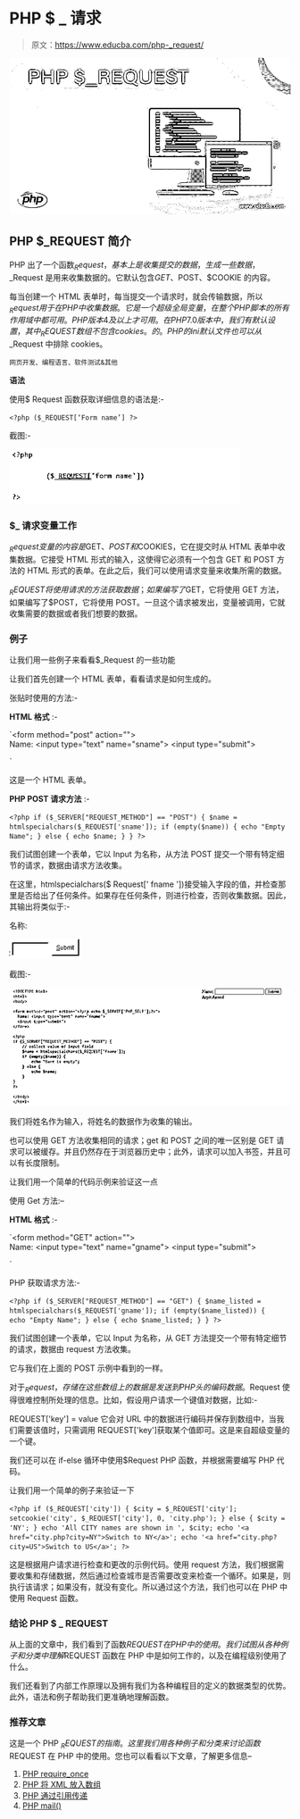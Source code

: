 # PHP $ _ 请求

> 原文：<https://www.educba.com/php-_request/>

![PHP $_REQUEST](img/bc19800c98a14febd7c67a871228974b.png)



## PHP $_REQUEST 简介

PHP 出了一个函数$_Request，基本上是收集提交的数据，生成一些数据，$_Request 是用来收集数据的。它默认包含$GET、$POST、$COOKIE 的内容。

每当创建一个 HTML 表单时，每当提交一个请求时，就会传输数据，所以$_Request 用于在 PHP 中收集数据。它是一个超级全局变量，在整个 PHP 脚本的所有作用域中都可用。PHP 版本 4 及以上才可用。在 PHP 7.0 版本中，我们有默认设置，其中 _REQUEST 数组不包含 cookies。的。PHP 的 ini 默认文件也可以从$_Request 中排除 cookies。

<small>网页开发、编程语言、软件测试&其他</small>

**语法**

使用$ Request 函数获取详细信息的语法是:-

`<?php
($_REQUEST[‘Form name’] ?>`

截图:-

![PHP $_REQUEST output 1](img/052a3479c7d766df38c7678e22b48f94.png)



### $_ 请求变量工作

$_Request 变量的内容是$GET、$POST 和$COOKIES，它在提交时从 HTML 表单中收集数据。它接受 HTML 形式的输入，这使得它必须有一个包含 GET 和 POST 方法的 HTML 形式的表单。在此之后，我们可以使用请求变量来收集所需的数据。

$_REQUEST 将使用请求的方法获取数据；如果编写了$GET，它将使用 GET 方法，如果编写了$POST，它将使用 POST。一旦这个请求被发出，变量被调用，它就收集需要的数据或者我们想要的数据。

### 例子

让我们用一些例子来看看$_Request 的一些功能

让我们首先创建一个 HTML 表单，看看请求是如何生成的。

张贴时使用的方法:-

**HTML 格式** :-

`<form method="post" action="<?php echo $_SERVER['PHP_SELF'];?>">
Name: <input type="text" name="sname">
<input type="submit">
</form>`

这是一个 HTML 表单。

**PHP POST 请求方法** :-

`<?php
if ($_SERVER["REQUEST_METHOD"] == "POST") {
$name = htmlspecialchars($_REQUEST['sname']);
if (empty($name)) {
echo "Empty Name";
} else {
echo $name;
}
}
?>`

我们试图创建一个表单，它以 Input 为名称，从方法 POST 提交一个带有特定细节的请求，数据由请求方法收集。

在这里，htmlspecialchars($ Request[' fname '])接受输入字段的值，并检查那里是否给出了任何条件。如果存在任何条件，则进行检查，否则收集数据。因此，其输出将类似于:-

名称:

![PHP $_REQUEST name](img/9d005790ed127d72ff9378c69fcf144c.png)



截图:-

![output 2](img/e02040f3a0c59fbaf629435654beae1c.png)



我们将姓名作为输入，将姓名的数据作为收集的输出。

也可以使用 GET 方法收集相同的请求；get 和 POST 之间的唯一区别是 GET 请求可以被缓存。并且仍然存在于浏览器历史中；此外，请求可以加入书签，并且可以有长度限制。

让我们用一个简单的代码示例来验证这一点

使用 Get 方法:–

**HTML 格式** :-

`<form method="GET" action="<?php echo “Hello Get”;?>">
Name: <input type="text" name="gname">
<input type="submit">
</form>`

PHP 获取请求方法:-

`<?php
if ($_SERVER["REQUEST_METHOD"] == "GET") {
$name_listed = htmlspecialchars($_REQUEST['gname']);
if (empty($name_listed)) {
echo "Empty Name";
} else {
echo $name_listed;
}
}
?>`

我们试图创建一个表单，它以 Input 为名称，从 GET 方法提交一个带有特定细节的请求，数据由 request 方法收集。

它与我们在上面的 POST 示例中看到的一样。

对于$_Request，存储在这些数组上的数据是发送到 PHP 头的编码数据。$Request 使得很难控制所处理的信息。比如，假设用户请求一个键值对数据，比如:-

REQUEST['key'] = value 它会对 URL 中的数据进行编码并保存到数组中，当我们需要该值时，只需调用 REQUEST['key']获取某个值即可。这是来自超级变量的一个键。

我们还可以在 if-else 循环中使用$Request PHP 函数，并根据需要编写 PHP 代码。

让我们用一个简单的例子来验证一下

`<?php
if ($_REQUEST['city'])
{
$city = $_REQUEST['city'];
setcookie('city', $_REQUEST['city'], 0, 'city.php');
}
else
{
$city = 'NY';
}
echo 'All CITY names are shown in ', $city;
echo '<a href="city.php?city=NY">Switch to NY</a>';
echo '<a href="city.php?city=US">Switch to US</a>';
?>`

这是根据用户请求进行检查和更改的示例代码。使用 request 方法，我们根据需要收集和存储数据，然后通过检查城市是否需要改变来检查一个循环。如果是，则执行该请求；如果没有，就没有变化。所以通过这个方法，我们也可以在 PHP 中使用 Request 函数。

### 结论 PHP $ _ REQUEST

从上面的文章中，我们看到了函数$REQUEST 在 PHP 中的使用。我们试图从各种例子和分类中理解$REQUEST 函数在 PHP 中是如何工作的，以及在编程级别使用了什么。

我们还看到了内部工作原理以及拥有我们为各种编程目的定义的数据类型的优势。此外，语法和例子帮助我们更准确地理解函数。

### 推荐文章

这是一个 PHP $_REQUEST 的指南。这里我们用各种例子和分类来讨论函数$REQUEST 在 PHP 中的使用。您也可以看看以下文章，了解更多信息–

1.  [PHP require_once](https://www.educba.com/php-require_once/)
2.  [PHP 将 XML 放入数组](https://www.educba.com/php-xml-into-array/)
3.  [PHP 通过引用传递](https://www.educba.com/php-pass-by-reference/)
4.  [PHP mail()](https://www.educba.com/php-mail/)





